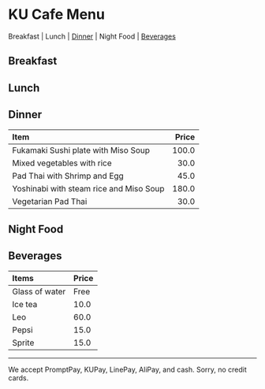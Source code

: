 # KU Cafe Menu

Breakfast | Lunch | [Dinner](#dinner) | Night Food | [Beverages](#Beverages)

## Breakfast


## Lunch 


## Dinner

| Item                                   | Price |
|:---------------------------------------|------:|
| Fukamaki Sushi plate with Miso Soup    |100.0  |
| Mixed vegetables with rice             | 30.0  |
| Pad Thai with Shrimp and Egg           | 45.0  |
| Yoshinabi with steam rice and Miso Soup|180.0  |
| Vegetarian Pad Thai                    | 30.0  |



## Night Food


## Beverages
| Items | Price | 
|:----------|-----------|
| Glass of water | Free|
| Ice tea | 10.0| 
| Leo | 60.0| 
| Pepsi | 15.0 | 
| Sprite | 15.0| 



---

We accept PromptPay, KUPay, LinePay, AliPay, and cash. Sorry, no credit cards.
